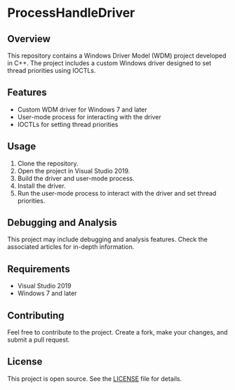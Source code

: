 # **ProcessHandleDriver**

## **Overview**

This repository contains a Windows Driver Model (WDM) project developed in C++. The project includes a custom Windows driver designed to set thread priorities using IOCTLs.

## **Features**

- Custom WDM driver for Windows 7 and later
- User-mode process for interacting with the driver
- IOCTLs for setting thread priorities

## **Usage**

1. Clone the repository.
2. Open the project in Visual Studio 2019.
3. Build the driver and user-mode process.
4. Install the driver.
5. Run the user-mode process to interact with the driver and set thread priorities.

## **Debugging and Analysis**

This project may include debugging and analysis features. Check the associated articles for in-depth information.

## **Requirements**

- Visual Studio 2019
- Windows 7 and later

## **Contributing**

Feel free to contribute to the project. Create a fork, make your changes, and submit a pull request.

## **License**

This project is open source. See the [LICENSE](./LICENSE) file for details.